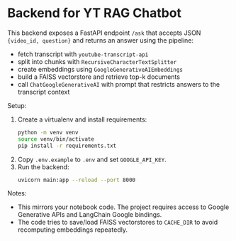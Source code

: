 # Backend for YT RAG Chatbot

This backend exposes a FastAPI endpoint `/ask` that accepts JSON `{video_id, question}` and returns an answer using the pipeline:
- fetch transcript with `youtube-transcript-api`
- split into chunks with `RecursiveCharacterTextSplitter`
- create embeddings using `GoogleGenerativeAIEmbeddings`
- build a FAISS vectorstore and retrieve top-k documents
- call `ChatGoogleGenerativeAI` with prompt that restricts answers to the transcript context

Setup:
1. Create a virtualenv and install requirements:
   ```bash
   python -m venv venv
   source venv/bin/activate
   pip install -r requirements.txt
   ```
2. Copy `.env.example` to `.env` and set `GOOGLE_API_KEY`.
3. Run the backend:
   ```bash
   uvicorn main:app --reload --port 8000
   ```

Notes:
- This mirrors your notebook code. The project requires access to Google Generative APIs and LangChain Google bindings.
- The code tries to save/load FAISS vectorstores to `CACHE_DIR` to avoid recomputing embeddings repeatedly.
